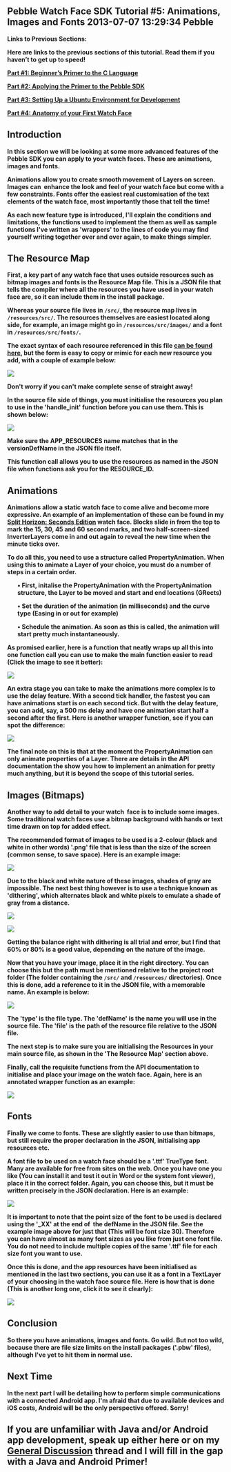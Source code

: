 Pebble Watch Face SDK Tutorial #5: Animations, Images and Fonts
2013-07-07 13:29:34
Pebble
---

<strong>Links to Previous Sections:

Here are links to the previous sections of this tutorial. Read them if you haven’t to get up to speed!

<a title="Pebble Watch Face SDK Tutorial #1: Beginner’s Primer to the C Language" href="http://ninedof.wordpress.com/2013/06/19/pebble-watch-face-sdk-tutorial-1-beginners-primer-to-the-c-language/">Part #1: Beginner’s Primer to the C Language</a>

<a title="Pebble Watch Face SDK Tutorial #2: Applying the Primer to the Pebble SDK" href="http://ninedof.wordpress.com/2013/06/20/pebble-watch-face-sdk-tutorial-2-applying-the-primer-to-the-pebble-sdk/">Part #2: Applying the Primer to the Pebble SDK</a>

<a title="Pebble Watch Face SDK Tutorial #3: Setting up a Ubuntu Virtual Machine for Development" href="http://ninedof.wordpress.com/2013/06/20/pebble-watch-face-sdk-tutorial-3-setting-up-a-ubuntu-virtual-machine-for-development/">Part #3: Setting Up a Ubuntu Environment for Development</a>

<a title="Part 4" href="http://ninedof.wordpress.com/2013/06/21/pebble-watch-face-sdk-tutorial-4-anatomy-of-your-first-watch-face/">Part #4: Anatomy of your First Watch Face</a>

## Introduction

In this section we will be looking at some more advanced features of the Pebble SDK you can apply to your watch faces. These are animations, images and fonts.

Animations allow you to create smooth movement of Layers on screen. Images can  enhance the look and feel of your watch face but come with a few constraints. Fonts offer the easiest real customisation of the text elements of the watch face, most importantly those that tell the time!

As each new feature type is introduced, I'll explain the conditions and limitations, the functions used to implement the them as well as sample functions I've written as 'wrappers' to the lines of code you may find yourself writing together over and over again, to make things simpler.

## The Resource Map

First, a key part of any watch face that uses outside resources such as bitmap images and fonts is the Resource Map file. This is a JSON file that tells the compiler where all the resources you have used in your watch face are, so it can include them in the install package.

Whereas your source file lives in <code>/src/</code>, the resource map lives in <code>/resources/src/</code>. The resources themselves are easiest located along side, for example, an image might go in <code>/resources/src/images/</code> and a font in <code>/resources/src/fonts/</code>.

The exact syntax of each resource referenced in this file <a title="JSON syntax" href="http://www.w3schools.com/json/json_syntax.asp">can be found here</a>, but the form is easy to copy or mimic for each new resource you add, with a couple of example below:

<a href="http://ninedof.files.wordpress.com/2013/07/json-example.png">![](http://ninedof.files.wordpress.com/2013/07/json-example.png)</a>

Don't worry if you can't make complete sense of straight away!

In the source file side of things, you must initialise the resources you plan to use in the 'handle_init' function before you can use them. This is shown below:

<a href="http://ninedof.files.wordpress.com/2013/07/resource-init.png">![](http://ninedof.files.wordpress.com/2013/07/resource-init.png)</a>

Make sure the APP_RESOURCES name matches that in the versionDefName in the JSON file itself.

This function call allows you to use the resources as named in the JSON file when functions ask you for the RESOURCE_ID.

## Animations

Animations allow a static watch face to come alive and become more expressive. An example of an implementation of these can be found in my <a title="Split Horizon" href="http://www.mypebblefaces.com/view?fID=3837&aName=Bonsitm&pageTitle=Split+Horizon%3A+Seconds+Edition&auID=3905">Split Horizon: Seconds Edition</a> watch face. Blocks slide in from the top to mark the 15, 30, 45 and 60 second marks, and two half-screen-sized InverterLayers come in and out again to reveal the new time when the minute ticks over.

To do all this, you need to use a structure called PropertyAnimation. When using this to animate a Layer of your choice, you must do a number of steps in a certain order.
<ol>
• First, initalise the PropertyAnimation with the PropertyAnimation structure, the Layer to be moved and start and end locations (GRects)

• Set the duration of the animation (in milliseconds) and the curve type (Easing in or out for example)

• Schedule the animation. As soon as this is called, the animation will start pretty much instantaneously.

</ol>
As promised earlier, here is a function that neatly wraps up all this into one function call you can use to make the main function easier to read (Click the image to see it better):

<a href="http://ninedof.files.wordpress.com/2013/07/animatelayer.png">![](http://ninedof.files.wordpress.com/2013/07/animatelayer.png?w=545)</a>

An extra stage you can take to make the animations more complex is to use the delay feature. With a second tick handler, the fastest you can have animations start is on each second tick. But with the delay feature, you can add, say, a 500 ms delay and have one animation start half a second after the first. Here is another wrapper function, see if you can spot the difference:

<a href="http://ninedof.files.wordpress.com/2013/07/animatelayerlater.png">![](http://ninedof.files.wordpress.com/2013/07/animatelayerlater.png?w=545)</a>

The final note on this is that at the moment the PropertyAnimation can only animate properties of a Layer. There are details in the API documentation the show you how to implement an animation for pretty much anything, but it is beyond the scope of this tutorial series.

## Images (Bitmaps)

Another way to add detail to your watch  face is to include some images. Some traditional watch faces use a bitmap background with hands or text time drawn on top for added effect.

The recommended format of images to be used is a 2-colour (black and white in other words) '.png' file that is less than the size of the screen (common sense, to save space). Here is an example image:

<a href="http://ninedof.files.wordpress.com/2013/07/bnw-png-12.png">![](http://ninedof.files.wordpress.com/2013/07/bnw-png-12.png)</a>

Due to the black and white nature of these images, shades of gray are impossible. The next best thing however is to use a technique known as 'dithering', which alternates black and white pixels to emulate a shade of gray from a distance.

<a href="http://ninedof.files.wordpress.com/2013/07/bnw-png-2.png">![](http://ninedof.files.wordpress.com/2013/07/bnw-png-2.png)</a>

<a href="http://ninedof.files.wordpress.com/2013/07/bnw-png-3.png">![](http://ninedof.files.wordpress.com/2013/07/bnw-png-3.png)</a>

Getting the balance right with dithering is all trial and error, but I find that 60% or 80% is a good value, depending on the nature of the image.

Now that you have your image, place it in the right directory. You can choose this but the path must be mentioned relative to the project root folder (The folder containing the <code>/src/</code> and <code>/resources/</code> directories). Once this is done, add a reference to it in the JSON file, with a memorable name. An example is below:

<a href="http://ninedof.files.wordpress.com/2013/07/png-def.png">![](http://ninedof.files.wordpress.com/2013/07/png-def.png)</a>

The 'type' is the file type. The 'defName' is the name you will use in the source file. The 'file' is the path of the resource file relative to the JSON file.

The next step is to make sure you are initialising the Resources in your main source file, as shown in the 'The Resource Map' section above.

Finally, call the requisite functions from the API documentation to initialise and place your image on the watch face. Again, here is an annotated wrapper function as an example:

<a href="http://ninedof.files.wordpress.com/2013/07/setimage.png">![](http://ninedof.files.wordpress.com/2013/07/setimage.png?w=545)</a>

## Fonts

Finally we come to fonts. These are slightly easier to use than bitmaps, but still require the proper declaration in the JSON, initialising app resources etc.

A font file to be used on a watch face should be a '.ttf' TrueType font. Many are available for free from sites on the web. Once you have one you like (You can install it and test it out in Word or the system font viewer), place it in the correct folder. Again, you can choose this, but it must be written precisely in the JSON declaration. Here is an example:

<a href="http://ninedof.files.wordpress.com/2013/07/def-font.png">![](http://ninedof.files.wordpress.com/2013/07/def-font.png)</a>

It is important to note that the point size of the font to be used is declared using the '_XX' at the end of  the defName in the JSON file. See the example image above for just that (This will be font size 30). Therefore you can have almost as many font sizes as you like from just <strong>one </strong>font file. You do not need to include multiple copies of the same '.ttf' file for each size font you want to use.

Once this is done, and the app resources have been initialised as mentioned in the last two sections, you can use it as a font in a TextLayer of your choosing in the watch face source file. Here is how that is done (This is another long one, click it to see it clearly):

<a href="http://ninedof.files.wordpress.com/2013/07/setfont.png">![](http://ninedof.files.wordpress.com/2013/07/setfont.png?w=545)</a>

## Conclusion

So there you have animations, images and fonts. Go wild. But not too wild, because there are file size limits on the install packages ('.pbw' files), although I've yet to hit them in normal use.

## Next Time

In the next part I will be detailing how to perform simple communications with a connected Android app. I'm afraid that due to available devices and iOS costs, Android will be the only perspective offered. Sorry!<strong>

## If you are unfamiliar with Java and/or Android app development, speak up either here or on my <a title="General Discussion thread" href="http://forums.getpebble.com/discussion/6054/who-wants-a-pebble-watch-face-tutorial-parts-1-to-4-released">General Discussion</a> thread and I will fill in the gap with a Java and Android Primer!</strong>
